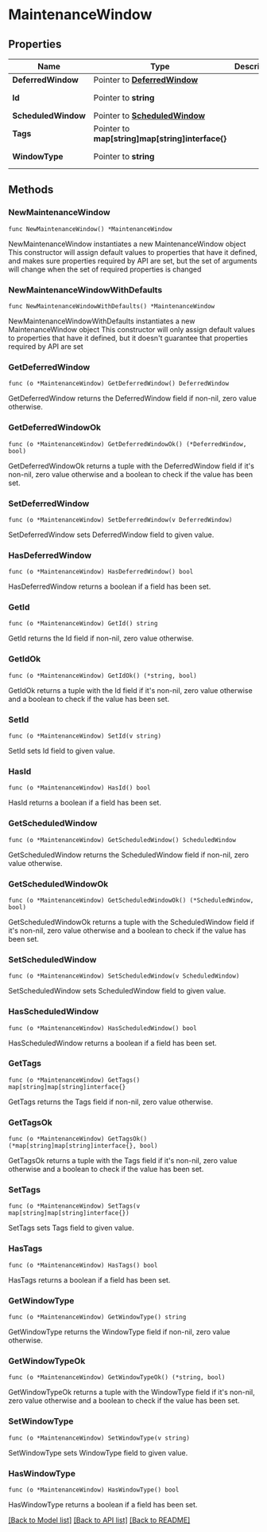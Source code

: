 # MaintenanceWindow

## Properties

Name | Type | Description | Notes
------------ | ------------- | ------------- | -------------
**DeferredWindow** | Pointer to [**DeferredWindow**](DeferredWindow.md) |  | [optional] 
**Id** | Pointer to **string** |  | [optional] [readonly] 
**ScheduledWindow** | Pointer to [**ScheduledWindow**](ScheduledWindow.md) |  | [optional] 
**Tags** | Pointer to **map[string]map[string]interface{}** |  | [optional] 
**WindowType** | Pointer to **string** |  | [optional] [readonly] 

## Methods

### NewMaintenanceWindow

`func NewMaintenanceWindow() *MaintenanceWindow`

NewMaintenanceWindow instantiates a new MaintenanceWindow object
This constructor will assign default values to properties that have it defined,
and makes sure properties required by API are set, but the set of arguments
will change when the set of required properties is changed

### NewMaintenanceWindowWithDefaults

`func NewMaintenanceWindowWithDefaults() *MaintenanceWindow`

NewMaintenanceWindowWithDefaults instantiates a new MaintenanceWindow object
This constructor will only assign default values to properties that have it defined,
but it doesn't guarantee that properties required by API are set

### GetDeferredWindow

`func (o *MaintenanceWindow) GetDeferredWindow() DeferredWindow`

GetDeferredWindow returns the DeferredWindow field if non-nil, zero value otherwise.

### GetDeferredWindowOk

`func (o *MaintenanceWindow) GetDeferredWindowOk() (*DeferredWindow, bool)`

GetDeferredWindowOk returns a tuple with the DeferredWindow field if it's non-nil, zero value otherwise
and a boolean to check if the value has been set.

### SetDeferredWindow

`func (o *MaintenanceWindow) SetDeferredWindow(v DeferredWindow)`

SetDeferredWindow sets DeferredWindow field to given value.

### HasDeferredWindow

`func (o *MaintenanceWindow) HasDeferredWindow() bool`

HasDeferredWindow returns a boolean if a field has been set.

### GetId

`func (o *MaintenanceWindow) GetId() string`

GetId returns the Id field if non-nil, zero value otherwise.

### GetIdOk

`func (o *MaintenanceWindow) GetIdOk() (*string, bool)`

GetIdOk returns a tuple with the Id field if it's non-nil, zero value otherwise
and a boolean to check if the value has been set.

### SetId

`func (o *MaintenanceWindow) SetId(v string)`

SetId sets Id field to given value.

### HasId

`func (o *MaintenanceWindow) HasId() bool`

HasId returns a boolean if a field has been set.

### GetScheduledWindow

`func (o *MaintenanceWindow) GetScheduledWindow() ScheduledWindow`

GetScheduledWindow returns the ScheduledWindow field if non-nil, zero value otherwise.

### GetScheduledWindowOk

`func (o *MaintenanceWindow) GetScheduledWindowOk() (*ScheduledWindow, bool)`

GetScheduledWindowOk returns a tuple with the ScheduledWindow field if it's non-nil, zero value otherwise
and a boolean to check if the value has been set.

### SetScheduledWindow

`func (o *MaintenanceWindow) SetScheduledWindow(v ScheduledWindow)`

SetScheduledWindow sets ScheduledWindow field to given value.

### HasScheduledWindow

`func (o *MaintenanceWindow) HasScheduledWindow() bool`

HasScheduledWindow returns a boolean if a field has been set.

### GetTags

`func (o *MaintenanceWindow) GetTags() map[string]map[string]interface{}`

GetTags returns the Tags field if non-nil, zero value otherwise.

### GetTagsOk

`func (o *MaintenanceWindow) GetTagsOk() (*map[string]map[string]interface{}, bool)`

GetTagsOk returns a tuple with the Tags field if it's non-nil, zero value otherwise
and a boolean to check if the value has been set.

### SetTags

`func (o *MaintenanceWindow) SetTags(v map[string]map[string]interface{})`

SetTags sets Tags field to given value.

### HasTags

`func (o *MaintenanceWindow) HasTags() bool`

HasTags returns a boolean if a field has been set.

### GetWindowType

`func (o *MaintenanceWindow) GetWindowType() string`

GetWindowType returns the WindowType field if non-nil, zero value otherwise.

### GetWindowTypeOk

`func (o *MaintenanceWindow) GetWindowTypeOk() (*string, bool)`

GetWindowTypeOk returns a tuple with the WindowType field if it's non-nil, zero value otherwise
and a boolean to check if the value has been set.

### SetWindowType

`func (o *MaintenanceWindow) SetWindowType(v string)`

SetWindowType sets WindowType field to given value.

### HasWindowType

`func (o *MaintenanceWindow) HasWindowType() bool`

HasWindowType returns a boolean if a field has been set.


[[Back to Model list]](../README.md#documentation-for-models) [[Back to API list]](../README.md#documentation-for-api-endpoints) [[Back to README]](../README.md)


